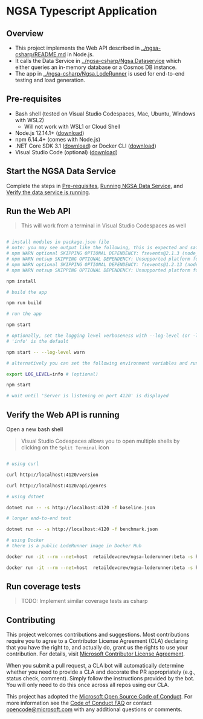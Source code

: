 # NGSA Typescript Application

## Overview

- This project implements the Web API described in [../ngsa-csharp/README.md](../ngsa-csharp/README.md) in Node.js.
- It calls the Data Service in [../ngsa-csharp/Ngsa.Dataservice](../ngsa-csharp/Ngsa.DataService) which either queries an in-memory database or a Cosmos DB instance.
- The app in [../ngsa-csharp/Ngsa.LodeRunner](../ngsa-csharp/Ngsa.LodeRunner) is used for end-to-end testing and load generation.

## Pre-requisites

- Bash shell (tested on Visual Studio Codespaces, Mac, Ubuntu, Windows with WSL2)
  - Will not work with WSL1 or Cloud Shell
- Node.js 12.14.1+ ([download](https://nodejs.org/en/download/))
- npm 6.14.4+ (comes with Node.js)
- .NET Core SDK 3.1 ([download](https://dotnet.microsoft.com/download)) or Docker CLI ([download](https://docs.docker.com/install/))
- Visual Studio Code (optional) ([download](https://code.visualstudio.com/download))

## Start the NGSA Data Service

Complete the steps in [Pre-requisites](../ngsa-csharp/README.md#pre-requisites), [Running NGSA Data Service](../ngsa-csharp/README.md#running-ngsa-data-service), and [Verify the data service is running](../ngsa-csharp/README.md#verify-the-data-service-is-running).

## Run the Web API

> This will work from a terminal in Visual Studio Codespaces as well

```bash

# install modules in package.json file
# note: you may see output like the following, this is expected and safe to ignore
# npm WARN optional SKIPPING OPTIONAL DEPENDENCY: fsevents@2.1.3 (node_modules/chokidar/node_modules/fsevents):
# npm WARN notsup SKIPPING OPTIONAL DEPENDENCY: Unsupported platform for fsevents@2.1.3: wanted {"os":"darwin","arch":"any"} (current: {"os":"linux","arch":"x64"})
# npm WARN optional SKIPPING OPTIONAL DEPENDENCY: fsevents@1.2.13 (node_modules/fsevents):
# npm WARN notsup SKIPPING OPTIONAL DEPENDENCY: Unsupported platform for fsevents@1.2.13: wanted {"os":"darwin","arch":"any"} (current: {"os":"linux","arch":"x64"})

npm install

# build the app

npm run build

# run the app

npm start

# optionally, set the logging level verboseness with --log-level (or -l)
# 'info' is the default

npm start -- --log-level warn

# alternatively you can set the following environment variables and run without command line args

export LOG_LEVEL=info # (optional)

npm start

# wait until 'Server is listening on port 4120' is displayed

```

## Verify the Web API is running

Open a new bash shell

> Visual Studio Codespaces allows you to open multiple shells by clicking on the `Split Terminal` icon

```bash

# using curl

curl http://localhost:4120/version

curl http://localhost:4120/api/genres

# using dotnet

dotnet run -- -s http://localhost:4120 -f baseline.json

# longer end-to-end test

dotnet run -- -s http://localhost:4120 -f benchmark.json

# using Docker
# there is a public LodeRunner image in Docker Hub

docker run -it --rm --net=host  retaildevcrew/ngsa-loderunner:beta -s http://localhost:4120 -f baseline.json

docker run -it --rm --net=host  retaildevcrew/ngsa-loderunner:beta -s http://localhost:4120 -f benchmark.json

```

## Run coverage tests

> TODO: Implement similar coverage tests as csharp

## Contributing

This project welcomes contributions and suggestions.  Most contributions require you to agree to a
Contributor License Agreement (CLA) declaring that you have the right to, and actually do, grant us
the rights to use your contribution. For details, visit [Microsoft Contributor License Agreement](https://cla.opensource.microsoft.com).

When you submit a pull request, a CLA bot will automatically determine whether you need to provide
a CLA and decorate the PR appropriately (e.g., status check, comment). Simply follow the instructions
provided by the bot. You will only need to do this once across all repos using our CLA.

This project has adopted the [Microsoft Open Source Code of Conduct](https://opensource.microsoft.com/codeofconduct/).
For more information see the [Code of Conduct FAQ](https://opensource.microsoft.com/codeofconduct/faq/) or
contact [opencode@microsoft.com](mailto:opencode@microsoft.com) with any additional questions or comments.
